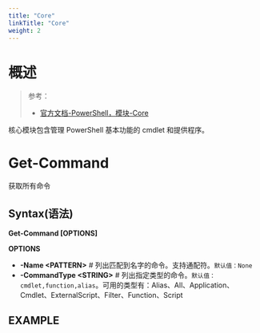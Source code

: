 ```yaml
---
title: "Core"
linkTitle: "Core"
weight: 2
---
```


# 概述

> 参考：
> - [官方文档-PowerShell，模块-Core](https://learn.microsoft.com/en-us/powershell/module/microsoft.powershell.core)

核心模块包含管理 PowerShell 基本功能的 cmdlet 和提供程序。

# Get-Command

获取所有命令

## Syntax(语法)

**Get-Command \[OPTIONS]**

**OPTIONS**

- **-Name \<PATTERN>** # 列出匹配到名字的命令。支持通配符。`默认值：None`
- **-CommandType \<STRING>** # 列出指定类型的命令。`默认值：cmdlet,function,alias`。可用的类型有：Alias、All、Application、Cmdlet、ExternalScript、Filter、Function、Script

## EXAMPLE
